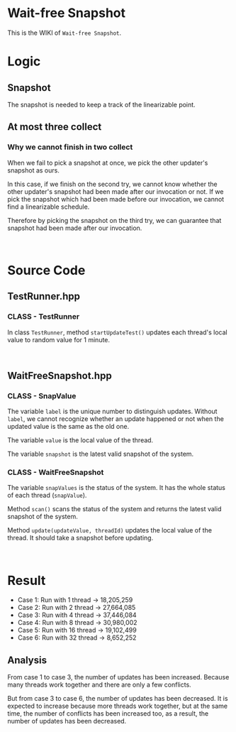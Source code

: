 # Wait-free Snapshot

This is the WIKI of `Wait-free Snapshot`.

# Logic

## Snapshot

The snapshot is needed to keep a track of the linearizable point.

## At most three collect

### Why we cannot finish in two collect

When we fail to pick a snapshot at once, we pick the other updater's snapshot as ours.

In this case, if we finish on the second try, we cannot know whether the other updater's snapshot had been made after our invocation or not. If we pick the snapshot which had been made before our invocation, we cannot find a linearizable schedule.

Therefore by picking the snapshot on the third try, we can guarantee that snapshot had been made after our invocation.

<br/>

# Source Code

## TestRunner.hpp

### CLASS - TestRunner

In class `TestRunner`, method `startUpdateTest()` updates each thread's local value to random value for 1 minute.

<br/>

## WaitFreeSnapshot.hpp

### CLASS - SnapValue

The variable `label` is the unique number to distinguish updates. Without `label`, we cannot recognize whether an update happened or not when the updated value is the same as the old one.

The variable `value` is the local value of the thread.

The variable `snapshot` is the latest valid snapshot of the system.

### CLASS - WaitFreeSnapshot

The variable `snapValues` is the status of the system. It has the whole status of each thread (`snapValue`).

Method `scan()` scans the status of the system and returns the latest valid snapshot of the system.

Method `update(updateValue, threadId)` updates the local value of the thread. It should take a snapshot before updating.

<br/>

# Result

- Case 1: Run with 1 thread -> 18,205,259
- Case 2: Run with 2 thread -> 27,664,085
- Case 3: Run with 4 thread -> 37,446,084
- Case 4: Run with 8 thread -> 30,980,002
- Case 5: Run with 16 thread -> 19,102,499
- Case 6: Run with 32 thread -> 8,652,252

## Analysis

From case 1 to case 3, the number of updates has been increased. Because many threads work together and there are only a few conflicts.

But from case 3 to case 6, the number of updates has been decreased. It is expected to increase because more threads work together, but at the same time, the number of conflicts has been increased too, as a result, the number of updates has been decreased.
